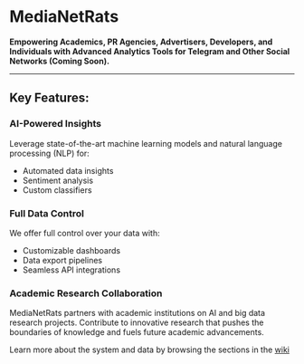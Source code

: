 # MediaNetRats

**Empowering Academics, PR Agencies, Advertisers, Developers, and Individuals with Advanced Analytics Tools for Telegram and Other Social Networks (Coming Soon).**

---

## Key Features:

### AI-Powered Insights
Leverage state-of-the-art machine learning models and natural language processing (NLP) for:
- Automated data insights
- Sentiment analysis
- Custom classifiers

### Full Data Control
We offer full control over your data with:
- Customizable dashboards
- Data export pipelines
- Seamless API integrations

### Academic Research Collaboration
MediaNetRats partners with academic institutions on AI and big data research projects. Contribute to innovative research that pushes the boundaries of knowledge and fuels future academic advancements.

Learn more about the system and data by browsing the sections in the [wiki](https://github.com/medianetrats/.github/wiki)
